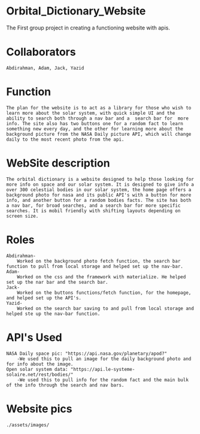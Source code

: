 # Orbital_Dictionary_Website
The First group project in creating a functioning website with apis.

# Collaborators 
    Abdirahman, Adam, Jack, Yazid

# Function
    The plan for the website is to act as a library for those who wish to learn more about the solar system, with quick simple UI and the ability to search both through a nav bar and a  search bar for  more info. The site also has two buttons one for a random fact to learn something new every day, and the other for learning more about the background picture from the NASA Daily picture API, which will change daily to the most recent photo from the api.

# WebSite description
    The orbital dictionary is a website designed to help those looking for more info on space and our solar system. It is designed to give info a over 300 celestial bodies in our solar system, the home page offers a background photo for nasa and its public API's with a button for more info, and another button for a random bodies facts. The site has both a nav bar, for broad searches, and a search bar for more specific searches. It is mobil friendly with shifting layouts depending on screen size. 

# Roles
    Abdirahman-
        Worked on the background photo fetch function, the search bar function to pull from local storage and helped set up the nav-bar.
    Adam-
        Worked on the css and the framework with materialize. He helped set up the nar bar and the search bar. 
    Jack-
        Worked on the buttons functions/fetch function, for the homepage, and helped set up the API's.
    Yazid-
        Worked on the search bar saving to and pull from local storage and helped ste up the nav-bar function.

# API's Used
    NASA Daily space pic: "https://api.nasa.gov/planetary/apod?"
        -We used this to pull an image for the daily background photo and for info about the image.
    Open solar system data: "https://api.le-systeme-solaire.net/rest/bodies/"
        -We used this to pull info for the random fact and the main bulk of the info through the search and nav bars.

# Website pics
    ./assets/images/
